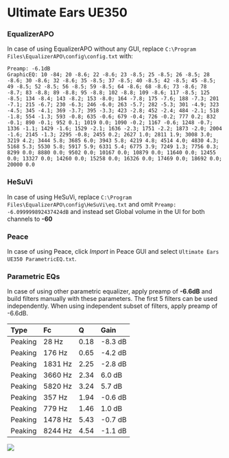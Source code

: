 # Ultimate Ears UE350

### EqualizerAPO
In case of using EqualizerAPO without any GUI, replace `C:\Program Files\EqualizerAPO\config\config.txt`
with:
```
Preamp: -6.1dB
GraphicEQ: 10 -84; 20 -8.6; 22 -8.6; 23 -8.5; 25 -8.5; 26 -8.5; 28 -8.6; 30 -8.6; 32 -8.6; 35 -8.5; 37 -8.5; 40 -8.5; 42 -8.5; 45 -8.5; 49 -8.5; 52 -8.5; 56 -8.5; 59 -8.5; 64 -8.6; 68 -8.6; 73 -8.6; 78 -8.7; 83 -8.8; 89 -8.8; 95 -8.8; 102 -8.8; 109 -8.6; 117 -8.5; 125 -8.5; 134 -8.4; 143 -8.2; 153 -8.0; 164 -7.8; 175 -7.6; 188 -7.3; 201 -7.1; 215 -6.7; 230 -6.3; 246 -6.0; 263 -5.7; 282 -5.3; 301 -4.9; 323 -4.5; 345 -4.1; 369 -3.7; 395 -3.3; 423 -2.8; 452 -2.4; 484 -2.1; 518 -1.8; 554 -1.3; 593 -0.8; 635 -0.6; 679 -0.4; 726 -0.2; 777 0.2; 832 -0.1; 890 -0.1; 952 0.1; 1019 0.0; 1090 -0.2; 1167 -0.6; 1248 -0.7; 1336 -1.1; 1429 -1.6; 1529 -2.1; 1636 -2.3; 1751 -2.2; 1873 -2.0; 2004 -1.6; 2145 -1.3; 2295 -0.8; 2455 0.2; 2627 1.0; 2811 1.9; 3008 3.0; 3219 4.2; 3444 5.8; 3685 6.0; 3943 5.8; 4219 4.8; 4514 4.0; 4830 4.3; 5168 5.3; 5530 5.8; 5917 5.9; 6331 5.4; 6775 3.9; 7249 1.3; 7756 0.3; 8299 0.0; 8880 0.0; 9502 0.0; 10167 0.0; 10879 0.0; 11640 0.0; 12455 0.0; 13327 0.0; 14260 0.0; 15258 0.0; 16326 0.0; 17469 0.0; 18692 0.0; 20000 0.0
```

### HeSuVi
In case of using HeSuVi, replace `C:\Program Files\EqualizerAPO\config\HeSuVi\eq.txt` and omit `Preamp:
-6.099999892437424dB` and instead set Global volume in the UI for both channels to **-60**

### Peace
In case of using Peace, click *Import* in Peace GUI and select `Ultimate Ears UE350 ParametricEQ.txt`.

### Parametric EQs
In case of using other parametric equalizer, apply preamp of **-6.6dB** and build filters manually
with these parameters. The first 5 filters can be used independently.
When using independent subset of filters, apply preamp of -6.6dB.

| Type    | Fc      |    Q | Gain    |
|:--------|:--------|:-----|:--------|
| Peaking | 28 Hz   | 0.18 | -8.3 dB |
| Peaking | 176 Hz  | 0.65 | -4.2 dB |
| Peaking | 1831 Hz | 2.25 | -2.8 dB |
| Peaking | 3660 Hz | 2.34 | 6.0 dB  |
| Peaking | 5820 Hz | 3.24 | 5.7 dB  |
| Peaking | 357 Hz  | 1.94 | -0.6 dB |
| Peaking | 779 Hz  | 1.46 | 1.0 dB  |
| Peaking | 1478 Hz | 5.43 | -0.7 dB |
| Peaking | 8244 Hz | 4.54 | -1.1 dB |

![](https://raw.githubusercontent.com/jaakkopasanen/AutoEq/master/results/innerfidelity/sbaf-serious/Ultimate%20Ears%20UE350/Ultimate%20Ears%20UE350.png)
